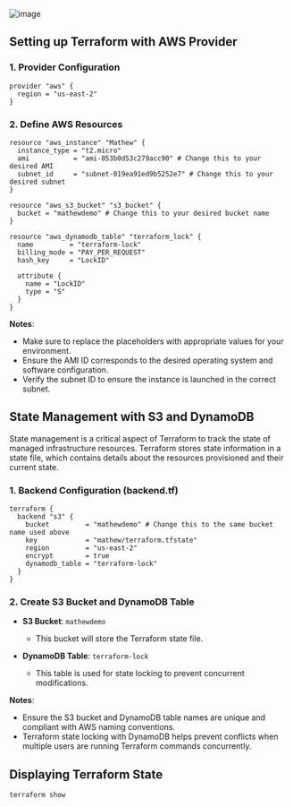 ![image](https://github.com/pythonkid2/DevOps-Practice/assets/100591950/7bf205f9-eba6-46ea-858d-3f2e72277c33)

## Setting up Terraform with AWS Provider

### 1. Provider Configuration

```
provider "aws" {
  region = "us-east-2"
}
```

### 2. Define AWS Resources

```
resource "aws_instance" "Mathew" {
  instance_type = "t2.micro"
  ami           = "ami-053b0d53c279acc90" # Change this to your desired AMI
  subnet_id     = "subnet-019ea91ed9b5252e7" # Change this to your desired subnet
}

resource "aws_s3_bucket" "s3_bucket" {
  bucket = "mathewdemo" # Change this to your desired bucket name
}

resource "aws_dynamodb_table" "terraform_lock" {
  name         = "terraform-lock"
  billing_mode = "PAY_PER_REQUEST"
  hash_key     = "LockID"

  attribute {
    name = "LockID"
    type = "S"
  }
}
```

**Notes**:
- Make sure to replace the placeholders with appropriate values for your environment.
- Ensure the AMI ID corresponds to the desired operating system and software configuration.
- Verify the subnet ID to ensure the instance is launched in the correct subnet.

## State Management with S3 and DynamoDB
State management is a critical aspect of Terraform to track the state of managed infrastructure resources. Terraform stores state information in a state file, which contains details about the resources provisioned and their current state.

### 1. Backend Configuration (backend.tf)

```
terraform {
  backend "s3" {
    bucket         = "mathewdemo" # Change this to the same bucket name used above
    key            = "mathew/terraform.tfstate"
    region         = "us-east-2"
    encrypt        = true
    dynamodb_table = "terraform-lock"
  }
}
```

### 2. Create S3 Bucket and DynamoDB Table

- **S3 Bucket**: `mathewdemo`
  - This bucket will store the Terraform state file.

- **DynamoDB Table**: `terraform-lock`
  - This table is used for state locking to prevent concurrent modifications.

**Notes**:
- Ensure the S3 bucket and DynamoDB table names are unique and compliant with AWS naming conventions.
- Terraform state locking with DynamoDB helps prevent conflicts when multiple users are running Terraform commands concurrently.

## Displaying Terraform State

```
terraform show
```


